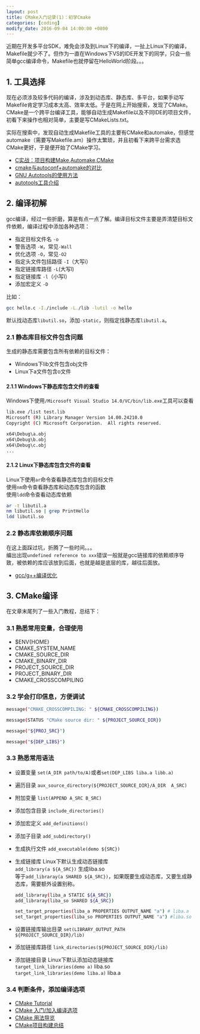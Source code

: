 ```yaml
---
layout: post
title: CMake入门记录(1)：初学Cmake
categories: [coding]
modify_date: 2016-09-04 14:00:00 +0800
---
```


近期在开发多平台SDK，难免会涉及到Linux下的编译，一扯上Linux下的编译，Makefile就少不了。但作为一直在Windows下VS的IDE开发下的同学，只会一些简单gcc编译命令，Makefile也就停留在HelloWorld阶段。。。  

## 1. 工具选择
现在必须涉及较多代码的编译，涉及到动态库、静态库、多平台，如果手动写Makefile肯定学习成本太高、效率太低。于是在网上开始搜索，发现了CMake。  
CMake是一个跨平台编译工具，能够自动生成Makefile以及不同IDE的项目文件，初看下来操作也相对简单，主要是写CMakeLists.txt。

实际在搜索中，发现自动生成Makefile工具的主要有CMake和automake，但感觉automake（需要写Makefile.am）操作太繁琐，并且初看下来跨平台需求选CMake更好，于是便开始了CMake学习。

* [C实战：项目构建Make,Automake,CMake](http://blog.csdn.net/dc_726/article/details/48978849)  
* [cmake与autoconf+automake的对比](http://blog.csdn.net/cnsword/article/details/7542696)  
* [GNU Autotools的使用方法](http://blog.csdn.net/scucj/article/details/6079052)  
* [autotools工具介绍](http://blog.csdn.net/suer0101/article/details/7591946)

## 2. 编译初解
gcc编译，经过一些折磨，算是有点一点了解。编译目标文件主要是弄清楚目标文件依赖，编译过程中添加各种选项：  
* 指定目标文件名 `-o`  
* 警告选项 `-W`，常见`-Wall`  
* 优化选项 `-O`，常见`-O2`  
* 指定头文件包括路径 `-I`（大写i）  
* 指定链接库路径 `-L`(大写l)  
* 指定链接库 `-l`（小写l）  
* 添加宏定义 `-D`

比如：

```bash
gcc hello.c -I./include -L./lib -lutil -o hello
```

默认找动态库`libutil.so`，添加`-static`，则指定找静态库`libutil.a`。

### 2.1 静态库目标文件包含问题
生成的静态库需要包含所有依赖的目标文件：  
* Windows下lib文件包含obj文件  
* Linux下a文件包含o文件

#### 2.1.1 Windows下静态库包含文件的查看
Windows下使用`/Microsoft Visual Studio 14.0/VC/bin/lib.exe`工具可以查看  

```bash
lib.exe /list test.lib
Microsoft (R) Library Manager Version 14.00.24210.0
Copyright (C) Microsoft Corporation.  All rights reserved.

x64\Debug\a.obj
x64\Debug\b.obj
x64\Debug\c.obj
...
```

#### 2.1.2 Linux下静态库包含文件的查看
Linux下使用`ar`命令查看静态库包含的目标文件  
使用`nm`命令查看静态库和动态库包含的函数  
使用`ldd`命令查看动态库依赖

```bash
ar -t libutil.a
nm libutil.so | grep PrintHello
ldd libutil.so
```

### 2.2 静态库依赖顺序问题
在这上面踩过坑，折腾了一些时间。。。  
编出出现`undefined reference to xxx`错误一般就是gcc链接库的依赖顺序导致，被依赖的库应该放到后面，也就是越是底层的库，越往后面放。

* [gcc/g++编译优化](http://blog.csdn.net/attagain/article/details/18655485)  


## 3. CMake编译
在文章末尾列了一些入门教程，总结下：  

### 3.1 熟悉常用变量，合理使用  
  * $ENV{HOME}  
  * CMAKE_SYSTEM_NAME  
  * CMAKE_SOURCE_DIR  
  * CMAKE_BINARY_DIR  
  * PROJECT_SOURCE_DIR  
  * PROJECT_BINARY_DIR  
  * CMAKE_CROSSCOMPILING  

### 3.2 学会打印信息，方便调试  

```bash
message("CMAKE_CROSSCOMPILING: " ${CMAKE_CROSSCOMPILING})

message(STATUS "CMake source dir: " ${PROJECT_SOURCE_DIR})

message("${PROJ_SRC}")

message("${DEP_LIBS}")
```

### 3.3 熟悉常用语法  
  * 设置变量 `set(A_DIR path/to/A)`或者`set(DEP_LIBS liba.a libb.a)`  
  * 遍历目录 `aux_source_directory(${PROJECT_SOURCE_DIR}/A_DIR  A_SRC)`
  * 附加变量 `list(APPEND A_SRC B_SRC)`  
  * 添加包含目录 `include_directories()`  
  * 添加宏定义 `add_definitions()`  
  * 添加子目录 `add_subdirectory()`  
  * 生成执行文件 `add_executable(demo ${SRC})`  

  * 生成链接库 Linux下默认生成动态链接库  
    `add_library(a ${A_SRC})` 生成liba.so  
    等于`add_libraray(a SHARED ${A_SRC})`，如果既要生成动态库，又要生成静态库，需要额外设置别称。  

    ```bash
    add_libraray(liba_a STATIC ${A_SRC})
    add_libraray(liba_so SHARED ${A_SRC})

    set_target_properties(liba_a PROPERTIES OUTPUT_NAME "a") # liba.a
    set_target_properties(liba_so PROPERTIES OUTPUT_NAME "a") #liba.so
    ```
  * 设置链接库输出目录 `set(LIBRARY_OUTPUT_PATH ${PROJECT_SOURCE_DIR}/lib)`  
  * 添加链接库路径 `link_directories(${PROJECT_SOURCE_DIR}/lib)`  
  * 添加链接目录 Linux下默认添加动态链接库  
    `target_link_libraries(demo a)`  liba.so  
    `target_link_libraries(demo liba.a)`  liba.a  

### 3.4 判断条件，添加编译选项


* [CMake Tutorial](https://cmake.org/cmake-tutorial/)  
* [CMake 入门/加入编译选项](https://zh.wikibooks.org/zh-cn/CMake_%E5%85%A5%E9%96%80/%E5%8A%A0%E5%85%A5%E7%B7%A8%E8%AD%AF%E9%81%B8%E9%A0%85)  
* [CMake 用法导览](http://www.cnblogs.com/coderfenghc/archive/2013/01/20/2846621.html)  
* [CMake项目构建总结](http://blog.csdn.net/yzlworld/article/details/24414875)
